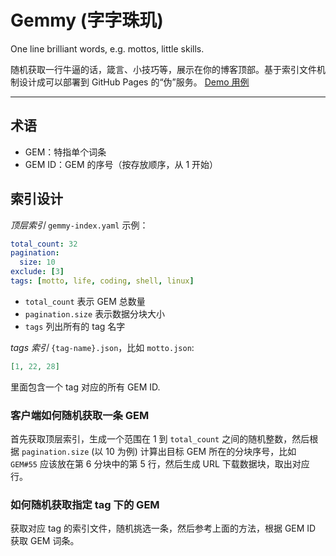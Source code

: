 Gemmy (字字珠玑)
===============

One line brilliant words, e.g. mottos, little skills.

随机获取一行牛逼的话，箴言、小技巧等，展示在你的博客顶部。基于索引文件机制设计成可以部署到 GitHub Pages 的“伪”服务。
[Demo 用例](https://wonderbeyond.github.io/gemmy/gemmy-app/index.html)

---

## 术语

- GEM：特指单个词条
- GEM ID：GEM 的序号（按存放顺序，从 1 开始）

## 索引设计

*顶层索引* `gemmy-index.yaml` 示例：

```yaml
total_count: 32
pagination:
  size: 10
exclude: [3]
tags: [motto, life, coding, shell, linux]
```

- `total_count` 表示 GEM 总数量
- `pagination.size` 表示数据分块大小
- `tags` 列出所有的 tag 名字

*tags 索引* `{tag-name}.json`，比如 `motto.json`:

```json
[1, 22, 28]
```

里面包含一个 tag 对应的所有 GEM ID.

### 客户端如何随机获取一条 GEM

首先获取顶层索引，生成一个范围在 1 到 `total_count` 之间的随机整数，然后根据 `pagination.size` (以 10 为例) 计算出目标 GEM 所在的分块序号，比如 `GEM#55` 应该放在第 6 分块中的第 5 行，然后生成 URL 下载数据块，取出对应行。

### 如何随机获取指定 tag 下的 GEM

获取对应 tag 的索引文件，随机挑选一条，然后参考上面的方法，根据 GEM ID 获取 GEM 词条。

